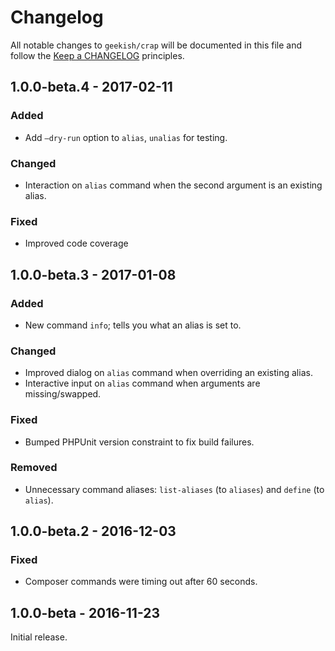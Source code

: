 # Changelog

All notable changes to `geekish/crap` will be documented in this file and follow the [Keep a CHANGELOG](http://keepachangelog.com/) principles.

## 1.0.0-beta.4 - 2017-02-11

### Added

- Add `—dry-run` option to `alias`, `unalias` for testing.

### Changed

- Interaction on `alias` command when the second argument is an existing alias.

### Fixed

- Improved code coverage

## 1.0.0-beta.3 - 2017-01-08

### Added

- New command `info`; tells you what an alias is set to.

### Changed

- Improved dialog on `alias` command when overriding an existing alias.
- Interactive input on `alias` command when arguments are missing/swapped.

### Fixed

- Bumped PHPUnit version constraint to fix build failures.

### Removed

- Unnecessary command aliases: `list-aliases` (to `aliases`) and `define` (to `alias`).

## 1.0.0-beta.2 - 2016-12-03

### Fixed

- Composer commands were timing out after 60 seconds.

## 1.0.0-beta - 2016-11-23

Initial release.
